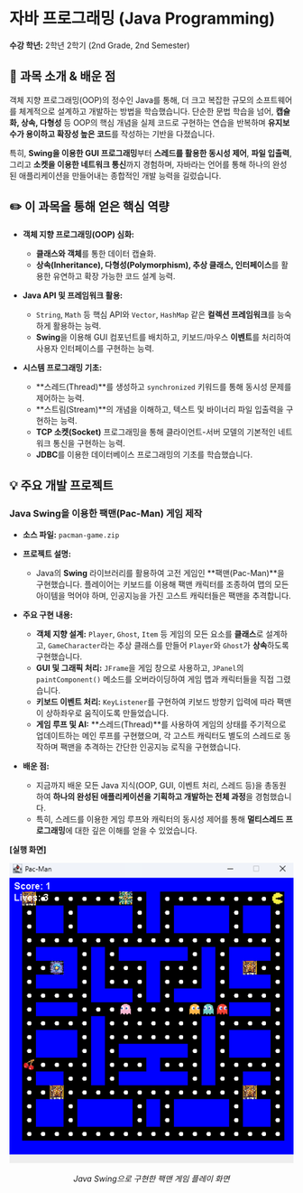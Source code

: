 # 자바 프로그래밍 (Java Programming)

**수강 학년:** 2학년 2학기 (2nd Grade, 2nd Semester)

## 📖 과목 소개 & 배운 점

객체 지향 프로그래밍(OOP)의 정수인 Java를 통해, 더 크고 복잡한 규모의 소프트웨어를 체계적으로 설계하고 개발하는 방법을 학습했습니다. 단순한 문법 학습을 넘어, **캡슐화, 상속, 다형성** 등 OOP의 핵심 개념을 실제 코드로 구현하는 연습을 반복하며 **유지보수가 용이하고 확장성 높은 코드**를 작성하는 기반을 다졌습니다.

특히, **Swing을 이용한 GUI 프로그래밍**부터 **스레드를 활용한 동시성 제어**, **파일 입출력**, 그리고 **소켓을 이용한 네트워크 통신**까지 경험하며, 자바라는 언어를 통해 하나의 완성된 애플리케이션을 만들어내는 종합적인 개발 능력을 길렀습니다.

## ✏️ 이 과목을 통해 얻은 핵심 역량

-   **객체 지향 프로그래밍(OOP) 심화:**
    -   **클래스와 객체**를 통한 데이터 캡슐화.
    -   **상속(Inheritance), 다형성(Polymorphism), 추상 클래스, 인터페이스**를 활용한 유연하고 확장 가능한 코드 설계 능력.

-   **Java API 및 프레임워크 활용:**
    -   `String`, `Math` 등 핵심 API와 `Vector`, `HashMap` 같은 **컬렉션 프레임워크**를 능숙하게 활용하는 능력.
    -   **Swing**을 이용해 GUI 컴포넌트를 배치하고, 키보드/마우스 **이벤트**를 처리하여 사용자 인터페이스를 구현하는 능력.

-   **시스템 프로그래밍 기초:**
    -   **스레드(Thread)**를 생성하고 `synchronized` 키워드를 통해 동시성 문제를 제어하는 능력.
    -   **스트림(Stream)**의 개념을 이해하고, 텍스트 및 바이너리 파일 입출력을 구현하는 능력.
    -   **TCP 소켓(Socket)** 프로그래밍을 통해 클라이언트-서버 모델의 기본적인 네트워크 통신을 구현하는 능력.
    -   **JDBC**를 이용한 데이터베이스 프로그래밍의 기초를 학습했습니다.

## 💡 주요 개발 프로젝트

### Java Swing을 이용한 팩맨(Pac-Man) 게임 제작
-   **소스 파일:** `pacman-game.zip`
-   **프로젝트 설명:**
    -   Java의 **Swing** 라이브러리를 활용하여 고전 게임인 **팩맨(Pac-Man)**을 구현했습니다. 플레이어는 키보드를 이용해 팩맨 캐릭터를 조종하여 맵의 모든 아이템을 먹어야 하며, 인공지능을 가진 고스트 캐릭터들은 팩맨을 추격합니다.
-   **주요 구현 내용:**
    -   **객체 지향 설계:** `Player`, `Ghost`, `Item` 등 게임의 모든 요소를 **클래스**로 설계하고, `GameCharacter`라는 추상 클래스를 만들어 `Player`와 `Ghost`가 **상속**하도록 구현했습니다.
    -   **GUI 및 그래픽 처리:** `JFrame`을 게임 창으로 사용하고, `JPanel`의 `paintComponent()` 메소드를 오버라이딩하여 게임 맵과 캐릭터들을 직접 그렸습니다.
    -   **키보드 이벤트 처리:** `KeyListener`를 구현하여 키보드 방향키 입력에 따라 팩맨이 상하좌우로 움직이도록 만들었습니다.
    -   **게임 루프 및 AI:** **스레드(Thread)**를 사용하여 게임의 상태를 주기적으로 업데이트하는 메인 루프를 구현했으며, 각 고스트 캐릭터도 별도의 스레드로 동작하며 팩맨을 추격하는 간단한 인공지능 로직을 구현했습니다.

-   **배운 점:**
    -   지금까지 배운 모든 Java 지식(OOP, GUI, 이벤트 처리, 스레드 등)을 총동원하여 **하나의 완성된 애플리케이션을 기획하고 개발하는 전체 과정**을 경험했습니다.
    -   특히, 스레드를 이용한 게임 루프와 캐릭터의 동시성 제어를 통해 **멀티스레드 프로그래밍**에 대한 깊은 이해를 얻을 수 있었습니다.

**[실행 화면]**

<img src="./pacman-game-screenshot.png" alt="팩맨 게임 실행 화면" width="600"/>

*<p align="center">Java Swing으로 구현한 팩맨 게임 플레이 화면</p>*